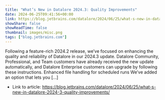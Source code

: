 ```yaml
---
title: "What’s New in Datalore 2024.3: Quality Improvements"
date: 2024-06-25T09:41:56+00:00
link: https://blog.jetbrains.com/datalore/2024/06/25/what-s-new-in-datalore-2024-3-quality-improvements/
showShare: false
showReadTime: false
thumbnail: images/misc.png
tags: ["blog.jetbrains.com"]
---
```

Following a feature-rich 2024.2 release, we’ve focused on enhancing the quality and reliability of Datalore in our 2024.3 update. Datalore Community, Professional, and Team customers have already received the new update automatically, and Datalore Enterprise customers can upgrade by following these instructions. Enhanced file handling for scheduled runs We’ve added an option that lets you […]

- Link to article: https://blog.jetbrains.com/datalore/2024/06/25/what-s-new-in-datalore-2024-3-quality-improvements/